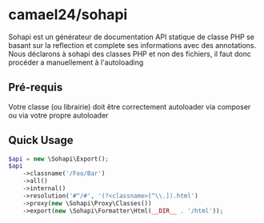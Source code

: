 camael24/sohapi
=====

Sohapi est un générateur de documentation API statique de classe PHP se basant sur la reflection et complete ses informations avec des annotations.
Nous déclarons à sohapi des classes PHP et non des fichiers, il faut donc procéder a manuellement à l'autoloading

Pré-requis
-----
Votre classe (ou librairie) doit être correctement autoloader via composer ou via votre propre autoloader

Quick Usage
-----

```PHP
$api = new \Sohapi\Export();
$api
    ->classname('/Foo/Bar')
    ->all()
    ->internal()
    ->resolution('#^/#', '(?<classname>[^\\.]).html')
    ->proxy(new \Sohapi\Proxy\Classes())
    ->export(new \Sohapi\Formatter\Html(__DIR__ . '/html'));

```
